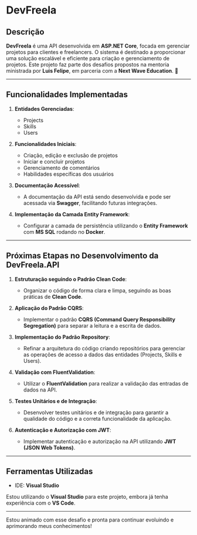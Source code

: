 # DevFreela

## Descrição
**DevFreela** é uma API desenvolvida em **ASP.NET Core**, focada em gerenciar projetos para clientes e freelancers. O sistema é destinado a proporcionar uma solução escalável e eficiente para criação e gerenciamento de projetos. Este projeto faz parte dos desafios propostos na mentoria ministrada por **Luis Felipe**, em parceria com a **Next Wave Education**. 🚀

---

## Funcionalidades Implementadas
1. **Entidades Gerenciadas**:
   - Projects
   - Skills
   - Users

2. **Funcionalidades Iniciais**:
   - Criação, edição e exclusão de projetos
   - Iniciar e concluir projetos
   - Gerenciamento de comentários
   - Habilidades específicas dos usuários

3. **Documentação Acessível**:
   - A documentação da API está sendo desenvolvida e pode ser acessada via **Swagger**, facilitando futuras integrações.

4. **Implementação da Camada Entity Framework**:
   - Configurar a camada de persistência utilizando o **Entity Framework** com **MS SQL** rodando no **Docker**.

---
## Próximas Etapas no Desenvolvimento da DevFreela.API


1. **Estruturação seguindo o Padrão Clean Code**:
   - Organizar o código de forma clara e limpa, seguindo as boas práticas de **Clean Code**.

2. **Aplicação do Padrão CQRS**:
   - Implementar o padrão **CQRS (Command Query Responsibility Segregation)** para separar a leitura e a escrita de dados.

3. **Implementação do Padrão Repository**:
   - Refinar a arquitetura do código criando repositórios para gerenciar as operações de acesso a dados das entidades (Projects, Skills e Users).

4. **Validação com FluentValidation**:
   - Utilizar o **FluentValidation** para realizar a validação das entradas de dados na API.

5. **Testes Unitários e de Integração**:
   - Desenvolver testes unitários e de integração para garantir a qualidade do código e a correta funcionalidade da aplicação.

6. **Autenticação e Autorização com JWT**:
   - Implementar autenticação e autorização na API utilizando **JWT (JSON Web Tokens)**.

---

## Ferramentas Utilizadas
- IDE: **Visual Studio**

Estou utilizando o **Visual Studio** para este projeto, embora já tenha experiência com o **VS Code**.

---

Estou animado com esse desafio e pronta para continuar evoluindo e aprimorando meus conhecimentos!
